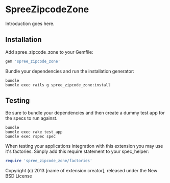 SpreeZipcodeZone
================

Introduction goes here.

Installation
------------

Add spree_zipcode_zone to your Gemfile:

```ruby
gem 'spree_zipcode_zone'
```

Bundle your dependencies and run the installation generator:

```shell
bundle
bundle exec rails g spree_zipcode_zone:install
```

Testing
-------

Be sure to bundle your dependencies and then create a dummy test app for the specs to run against.

```shell
bundle
bundle exec rake test_app
bundle exec rspec spec
```

When testing your applications integration with this extension you may use it's factories.
Simply add this require statement to your spec_helper:

```ruby
require 'spree_zipcode_zone/factories'
```

Copyright (c) 2013 [name of extension creator], released under the New BSD License

